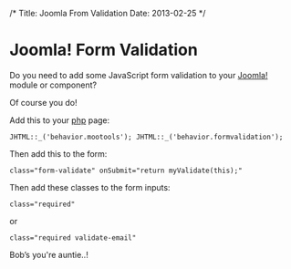/*
Title: Joomla From Validation
Date: 2013-02-25
*/

# Joomla! Form Validation

Do you need to add some JavaScript form validation to your [Joomla!](http://www.spacecadet9.com/category/joomla/) module or component?

Of course you do!

Add this to your [php](http://www.spacecadet9.com/category/php/)  page:

`
JHTML::_('behavior.mootools');
JHTML::_('behavior.formvalidation');
`

Then add this to the form:

`
class="form-validate" onSubmit="return myValidate(this);"
`

Then add these classes to the form inputs: 

`
class="required"
`

or

`
class="required validate-email"
`

Bob’s you're auntie..!
